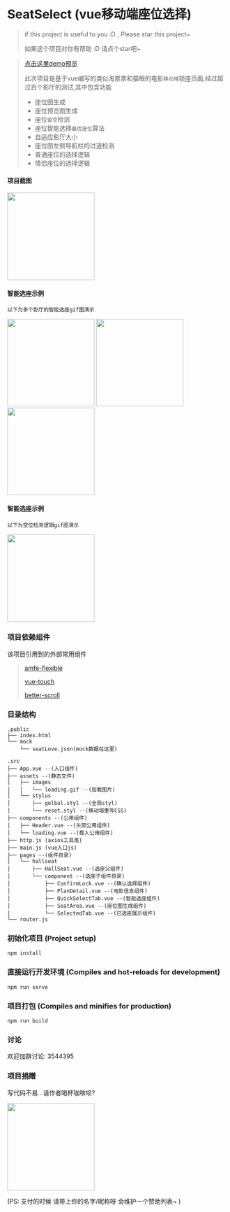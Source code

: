 # SeatSelect (vue移动端座位选择)
> if this project is useful to you :D , Please star this project~
>
> 如果这个项目对你有帮助 :D 请点个star吧~

> [点击这里demo预览](https://zenghao0219.github.io/seat-select-demo/ "请使用手机访问")
>
> 此次项目是基于vue编写的类似淘票票和猫眼的电影`移动端`锁座页面,经过超过百个影厅的测试,其中包含功能
>
> - 座位图生成
> - 座位预览图生成
> - 座位`留空`检测
> - 座位智能选择`最优座位`算法
> - 自适应影厅大小
> - 座位图左侧导航栏的过道检测
> - 普通座位的选择逻辑
> - 情侣座位的选择逻辑
#### 项目截图

<img src="https://www.xollipop.top/demo.jpg" width="200" hegiht="300"/>

#### 智能选座示例
```
以下为多个影厅的智能选座gif图演示
```
<img src="https://www.xollipop.top/soogif1.gif" width="200" hegiht="300"/>

<img src="https://www.xollipop.top/soogif2.gif" width="200" hegiht="300"/>

<img src="https://www.xollipop.top/soogif3.gif" width="200" hegiht="300"/>

#### 智能选座示例
```
以下为空位检测逻辑gif图演示
```
<img src="https://www.xollipop.top/soogif4.gif" width="200" hegiht="300"/>

### 项目依赖组件

该项目引用到的外部常用组件

> [amfe-flexible](https://github.com/amfe/lib-flexible "阿里巴巴弹性rem布局")
>
> [vue-touch](https://github.com/vuejs/vue-touch "vue-touch")
>
> [better-scroll](https://github.com/ustbhuangyi/better-scroll "better-scroll")

### 目录结构
```
.public
├── index.html
└── mock
    └── seatLove.json(mock数据在这里)

.src
├── App.vue --(入口组件)
├── assets --(静态文件)
│   ├── images
│   │   └── loading.gif --(加载图片)
│   └── stylus
│       ├── golbal.styl --(全局styl)
│       └── reset.styl --(移动端重写CSS)
├── components --(公用组件)
│   ├── Header.vue --(头部公用组件)
│   └── loading.vue --(载入公用组件)
├── http.js (axios工具类)
├── main.js (vue入口js)
├── pages --(组件目录)
│   └── hallseat
│       ├── HallSeat.vue --(选座父组件)
│       └── component --(选座子组件目录)
│           ├── ConfirmLock.vue --(确认选择组件)
│           ├── PlanDetail.vue --(电影信息组件)
│           ├── QuickSelectTab.vue --(智能选座组件)
│           ├── SeatArea.vue --(座位图生成组件)
│           └── SelectedTab.vue --(已选座展示组件)
└── router.js
```
### 初始化项目 (Project setup)
```
npm install
```

### 直接运行开发环境 (Compiles and hot-reloads for development)
```
npm run serve
```

### 项目打包 (Compiles and minifies for production)
```
npm run build
```
### 讨论

欢迎加群讨论: 3544395

### 项目捐赠
写代码不易...请作者喝杯咖啡呗?

<img src="https://www.xollipop.top/code.png" width="200" hegiht="300"/>

(PS: 支付的时候 请带上你的名字/昵称呀 会维护一个赞助列表~ )
